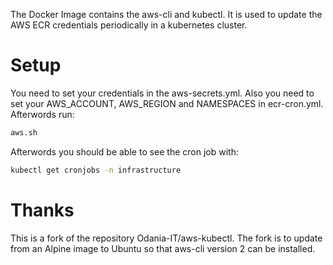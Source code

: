 The Docker Image contains the aws-cli and kubectl. It is used to update the AWS ECR credentials periodically in a kubernetes cluster.

# Setup

You need to set your credentials in the aws-secrets.yml. Also you need to set your AWS_ACCOUNT, AWS_REGION and NAMESPACES in ecr-cron.yml.
Afterwords run:

```bash
aws.sh
```

Afterwords you should be able to see the cron job with:

```bash
kubectl get cronjobs -n infrastructure
```

# Thanks

This is a fork of the repository Odania-IT/aws-kubectl. The fork is to update from an
Alpine image to Ubuntu so that aws-cli version 2 can be installed.
